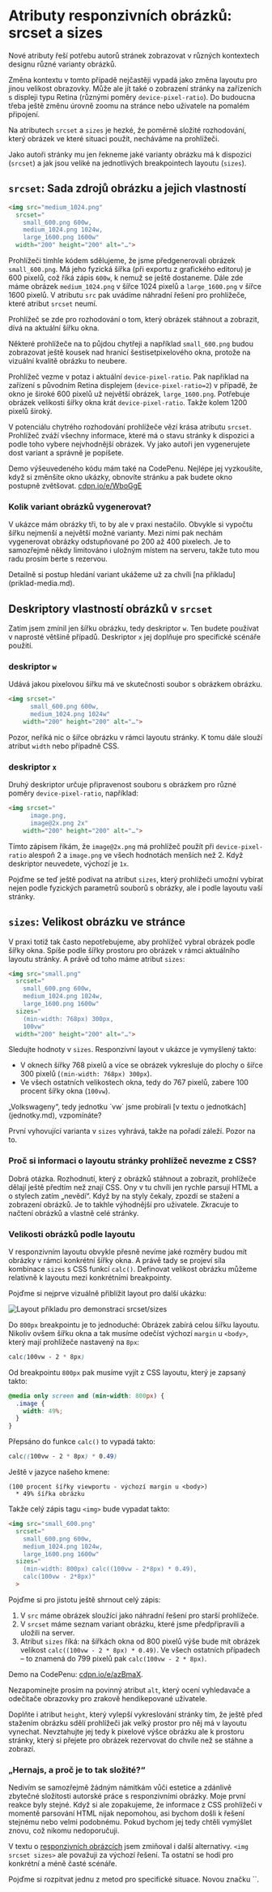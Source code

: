 # Atributy responzivních obrázků: srcset a sizes

Nové atributy řeší potřebu autorů stránek zobrazovat v různých kontextech designu různé varianty obrázků.

Změna kontextu v tomto případě nejčastěji vypadá jako změna layoutu pro jinou velikost obrazovky. Může ale jít také o zobrazení stránky na zařízeních s displeji typu Retina (různými poměry `device-pixel-ratio`). Do budoucna třeba ještě změnu úrovně zoomu na stránce nebo uživatele na pomalém připojení. 

<!-- AdSnippet -->

Na atributech `srcset` a `sizes` je hezké, že poměrně složité rozhodování, který obrázek ve které situaci použít, necháváme na prohlížeči. 

Jako autoři stránky mu jen řekneme jaké varianty obrázku má k dispozici (`srcset`) a jak jsou veliké na jednotlivých breakpointech layoutu (`sizes`).

## `srcset`: Sada zdrojů obrázku a jejich vlastností

```html
<img src="medium_1024.png"
  srcset="
    small_600.png 600w, 
    medium_1024.png 1024w, 
    large_1600.png 1600w"
  width="200" height="200" alt="…">
```

Prohlížeči tímhle kódem sdělujeme, že jsme předgenerovali obrázek `small_600.png`. Má jeho fyzická šířka (při exportu z grafického editoru) je 600 pixelů, což říká zápis `600w`, k nemuž se ještě dostaneme. Dále zde máme obrázek `medium_1024.png` v šířce 1024 pixelů a `large_1600.png` v šířce 1600 pixelů. V atributu `src` pak uvádíme náhradní řešení pro prohlížeče, které  atribut `srcset` neumí.

Prohlížeč se zde pro rozhodování o tom, který obrázek stáhnout a zobrazit, dívá na aktuální šířku okna. 

<!-- AdSnippet -->

Některé prohlížeče na to půjdou chytřeji a například `small_600.png` budou zobrazovat ještě kousek nad hranicí šestisetpixelového okna, protože na vizuální kvalitě obrázku to neubere.

Prohlížeč vezme v potaz i aktuální `device-pixel-ratio`. Pak například na zařízení s původním Retina displejem (`device-pixel-ratio=2`) v případě, že okno je široké 600 pixelů už největší obrázek, `large_1600.png`. Potřebuje obrázek velikosti šířky okna krát `device-pixel-ratio`. Takže kolem 1200 pixelů široký.

V potenciálu chytrého rozhodování prohlížeče vězí krása atributu `srcset`. Prohlížeč zváží všechny informace, které má o stavu stránky k dispozici a podle toho vybere nejvhodnější obrázek. Vy jako autoři jen vygenerujete dost variant a správně je popíšete. 

Demo výšeuvedeného kódu mám také na CodePenu. Nejlépe jej vyzkoušíte, když si změnšíte okno ukázky, obnovíte stránku a pak budete okno postupně zvětšovat. [cdpn.io/e/WboGgE](http://codepen.io/machal/pen/WboGgE?editors=100)


### Kolik variant obrázků vygenerovat?

V ukázce mám obrázky tři, to by ale v praxi nestačilo. Obvykle si vypočtu šířku nejmenší a největší možné varianty. Mezi nimi pak nechám vygenerovat obrázky odstupňované po 200 až 400 pixelech. Je to samozřejmě někdy limitováno i uložným místem na serveru, takže tuto mou radu prosím berte s rezervou. 

<div class="ebook-only" markdown="1">
Detailně si postup hledání variant ukážeme už za chvíli [na příkladu](priklad-media.md).
</div>


## Deskriptory vlastností obrázků v `srcset`

Zatím jsem zmínil jen šířku obrázku, tedy deskriptor `w`. Ten budete používat v naprosté většině případů. Deskriptor `x` jej doplňuje pro specifické scénáře použití.

### deskriptor `w`

Udává jakou pixelovou šířku má ve skutečnosti soubor s obrázkem obrázku.

```html
<img srcset="
      small_600.png 600w, 
      medium_1024.png 1024w"
    width="200" height="200" alt="…">
```

Pozor, neříká nic o šířce obrázku v rámci layoutu stránky. K tomu dále slouží atribut `width` nebo případně CSS.

### deskriptor `x`

Druhý deskriptor určuje připravenost souboru s obrázkem pro různé poměry `device-pixel-ratio`, například:

```html
<img srcset="
      image.png, 
      image@2x.png 2x"
    width="200" height="200" alt="…">
```

Tímto zápisem říkám, že `image@2x.png` má prohlížeč použít při `device-pixel-ratio` alespoň 2 a `image.png` ve všech hodnotách menších než 2. Když deskriptor neuvedete, výchozí je `1x`.

Pojďme se teď ještě podívat na atribut `sizes`, který prohlížeči umožní vybírat nejen podle fyzických parametrů souborů s obrázky, ale i podle layoutu vaší stránky.

## `sizes`: Velikost obrázku ve stránce

V praxi totiž tak často nepotřebujeme, aby prohlížeč vybral obrázek podle šířky okna. Spíše podle šířky prostoru pro obrázek v rámci aktuálního layoutu stránky. A právě od toho máme atribut `sizes`:

```html
<img src="small.png"
  srcset="
    small_600.png 600w, 
    medium_1024.png 1024w, 
    large_1600.png 1600w"  
  sizes="
    (min-width: 768px) 300px, 
    100vw"
  width="200" height="200" alt="…">
```

Sledujte hodnoty v `sizes`. Responzivní layout v ukázce je vymyšlený takto:

-  V oknech šířky 768 pixelů a více se obrázek vykresluje do plochy o šířce 300 pixelů (`(min-width: 768px) 300px`).
- Ve všech ostatních velikostech okna, tedy do 767 pixelů, zabere 100 procent šířky okna (`100vw`). 

<div class="ebook-only" markdown="1">
„Volkswageny“, tedy jednotku `vw` jsme probírali [v textu o jednotkách](jednotky.md), vzpomínáte? 
</div>

<!-- AdSnippet -->

První vyhovující varianta v `sizes` vyhrává, takže na pořadí záleží. Pozor na to.

### Proč si informaci o layoutu stránky prohlížeč nevezme z CSS?

Dobrá otázka. Rozhodnutí, který z obrázků stáhnout a zobrazit, prohlížeče dělají ještě předtím než znají CSS. Ony v tu chvíli jen rychle parsují HTML a o stylech zatím „nevědí“. Když by na styly čekaly, zpozdí se stažení a zobrazení obrázků. Je to takhle výhodnější pro uživatele. Zkracuje to načtení obrázků a vlastně celé stránky.

### Velikosti obrázků podle layoutu

V responzivním layoutu obvykle přesně nevíme jaké rozměry budou mít obrázky v rámci konkrétní šířky okna. A právě tady se projeví síla kombinace `sizes` s CSS funkcí `calc()`. Definovat velikost obrázku můžeme relativně k layoutu mezi konkrétními breakpointy.

Pojďme si nejprve vizuálně přiblížit layout pro další ukázku:

![Layout příkladu pro demonstraci srcset/sizes](dist/images/original/rwd-obrazky-priklad-layout.jpg)

Do `800px` breakpointu je to jednoduché: Obrázek zabírá celou šířku layoutu. Nikoliv ovšem šířku okna a tak musíme odečíst výchozí `margin` u `<body>`, který mají prohlížeče nastavený na `8px`:

```css
calc(100vw - 2 * 8px)
```

Od breakpointu `800px` pak musíme vyjít z CSS layoutu, který je zapsaný takto:

```css
@media only screen and (min-width: 800px) {
  .image {
    width: 49%;
  }
}
```

Přepsáno do funkce `calc()` to vypadá takto:

```css
calc((100vw - 2 * 8px) * 0.49)
```

Ještě v jazyce našeho kmene:

```
(100 procent šířky viewportu - výchozí margin u <body>) 
  * 49% šířka obrázku
```

Takže celý zápis tagu `<img>` bude vypadat takto:

```html
<img src="small_600.png"
  srcset="
    small_600.png 600w, 
    medium_1024.png 1024w, 
    large_1600.png 1600w"
  sizes="
    (min-width: 800px) calc((100vw - 2*8px) * 0.49), 
    calc(100vw - 2*8px)"
  >
```

Pojďme si pro jistotu ještě shrnout celý zápis:

1. V `src` máme obrázek sloužící jako náhradní řešení pro starší prohlížeče.
2. V `srcset` máme seznam variant obrázku, které jsme předpřipravili a uložili na server.
3. Atribut `sizes` říká: na šířkách okna od 800 pixelů výše bude mít obrázek velikost `calc((100vw - 2 * 8px) * 0.49)`. Ve všech ostatních případech – to znamená do 799 pixelů pak `calc(100vw - 2 * 8px)`.

Demo na CodePenu: [cdpn.io/e/azBmaX](http://codepen.io/machal/full/azBmaX?editors=110). 

Nezapomínejte prosím na povinný atribut `alt`, který ocení vyhledavače a  odečítače obrazovky pro zrakově hendikepované uživatele. 

Doplňte i atribut `height`, který vylepší vykreslování stránky tím, že ještě před stažením obrázku sdělí prohlížeči jak velký prostor pro něj má v layoutu vynechat. Nevztahujte jej tedy k pixelové výšce obrázku ale k prostoru stránky, který si přejete pro obrázek rezervovat do chvíle než se stáhne a zobrazí. 

### „Hernajs, a proč je to tak složité?“

Nedivím se samozřejmě žádným námitkám vůči estetice a zdánlivě zbytečné složitosti autorské práce s responzivními obrázky. Moje první reakce byly stejné. Když si ale zopakujeme, že informace z CSS prohlížeči v momentě parsování HTML nijak nepomohou, asi bychom došli k řešení stejnému nebo velmi podobnému. Pokud bychom jej tedy chtěli vymýšlet znovu, což nikomu nedoporučuji.

V textu o [responzivních obrázcích](responzivni-obrazky.md) jsem zmiňoval i další alternativy. `<img srcset sizes>` ale považuji za výchozí řešení. Ta ostatní se hodí pro konkrétní a méně časté scénáře. 

<div class="ebook-only" markdown="1">
  Pojďme si rozpitvat jednu z metod pro specifické situace. Novou značku `<picture>`.
</div>


